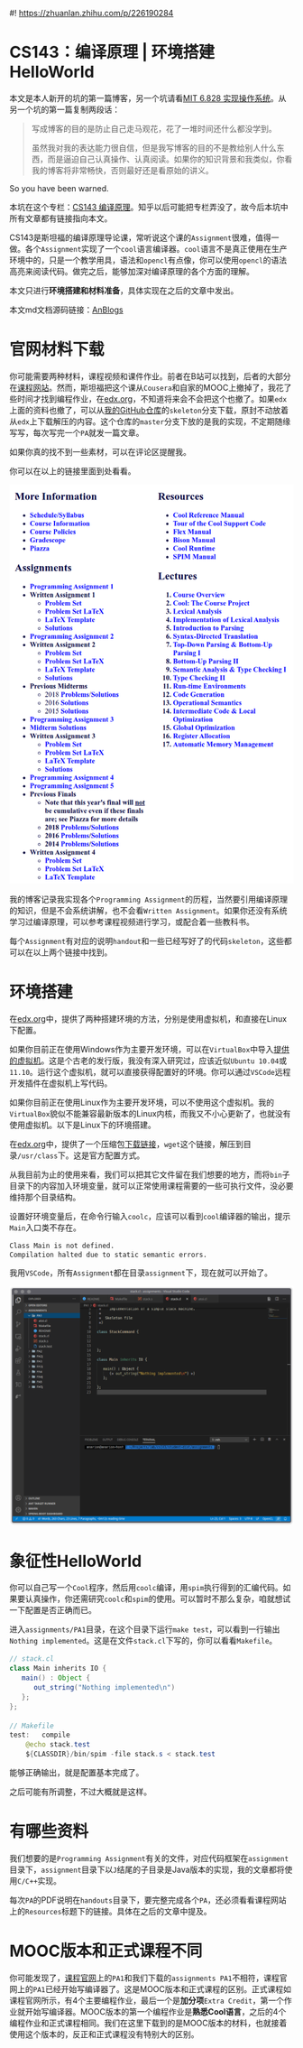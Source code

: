 #! https://zhuanlan.zhihu.com/p/226190284
# CS143：编译原理 | 环境搭建HelloWorld

本文是本人新开的坑的第一篇博客，另一个坑请看[MIT 6.828 实现操作系统](https://zhuanlan.zhihu.com/p/166413604)。从另一个坑的第一篇复制两段话：

>   写成博客的目的是防止自己走马观花，花了一堆时间还什么都没学到。
>
>   虽然我对我的表达能力很自信，但是我写博客的目的不是教给别人什么东西，而是逼迫自己认真操作、认真阅读。如果你的知识背景和我类似，你看我的博客将非常畅快，否则最好还是看原始的讲义。

So you have been warned.

本坑在这个专栏：[CS143 编译原理](https://zhuanlan.zhihu.com/c_1286787362224693248)。知乎以后可能把专栏弄没了，故今后本坑中所有文章都有链接指向本文。

CS143是斯坦福的编译原理导论课，常听说这个课的`Assignment`很难，值得一做。各个`Assignment`实现了一个`cool`语言编译器。`cool`语言不是真正使用在生产环境中的，只是一个教学用具，语法和`opencl`有点像，你可以使用`opencl`的语法高亮来阅读代码。做完之后，能够加深对编译原理的各个方面的理解。

本文只进行**环境搭建和材料准备**，具体实现在之后的文章中发出。

本文md文档源码链接：[AnBlogs](https://github.com/Anarion-zuo/AnBlogs/blob/master/cs143/pa0-setup.md)

# 官网材料下载

你可能需要两种材料，课程视频和课件作业。前者在B站可以找到，后者的大部分在[课程网站](http://web.stanford.edu/class/cs143/)。然而，斯坦福把这个课从`Cousera`和自家的MOOC上撤掉了，我花了些时间才找到编程作业，在[edx.org](https://courses.edx.org/courses/course-v1:StanfordOnline+SOE.YCSCS1+2T2020/course/)，不知道将来会不会把这个也撤了。如果`edx`上面的资料也撤了，可以从[我的GitHub仓库](https://github.com/Anarion-zuo/Stanford-CS143)的`skeleton`分支下载，原封不动放着从`edx`上下载解压的内容。这个仓库的`master`分支下放的是我的实现，不定期随缘写写，每次写完一个`PA`就发一篇文章。

如果你真的找不到一些素材，可以在评论区提醒我。

你可以在以上的链接里面到处看看。

![Table of Content](pa0-setup.assets/image-20200908213805651.png)

我的博客记录我实现各个`Programming Assignment`的历程，当然要引用编译原理的知识，但是不会系统讲解，也不会看`Written Assignment`。如果你还没有系统学习过编译原理，可以参考课程视频进行学习，或配合着一些教科书。

每个`Assignment`有对应的说明`handout`和一些已经写好了的代码`skeleton`，这些都可以在以上两个链接中找到。

# 环境搭建

在[edx.org](https://courses.edx.org/courses/course-v1:StanfordOnline+SOE.YCSCS1+2T2020/course/)中，提供了两种搭建环境的方法，分别是使用虚拟机，和直接在Linux下配置。

如果你目前正在使用Windows作为主要开发环境，可以在`VirtualBox`中导入[提供的虚拟机](https://stanford.box.com/s/28bcmqycmsxme77gi1ep1yo9lo27znrz)。这是个古老的发行版，我没有深入研究过，应该近似`Ubuntu 10.04`或`11.10`。运行这个虚拟机，就可以直接获得配置好的环境。你可以通过`VSCode`远程开发插件在虚拟机上写代码。

如果你目前正在使用Linux作为主要开发环境，可以不使用这个虚拟机。我的`VirtualBox`貌似不能兼容最新版本的Linux内核，而我又不小心更新了，也就没有使用虚拟机。以下是Linux下的环境搭建。

在[edx.org](https://courses.edx.org/courses/course-v1:StanfordOnline+SOE.YCSCS1+2T2020/course/)中，提供了一个压缩包[下载链接](https://courses.edx.org/asset-v1:StanfordOnline+SOE.YCSCS1+1T2020+type@asset+block@student-dist.tar.gz)，`wget`这个链接，解压到目录`/usr/class`下。这是官方配置方式。

从我目前为止的使用来看，我们可以把其它文件留在我们想要的地方，而将`bin`子目录下的内容加入环境变量，就可以正常使用课程需要的一些可执行文件，没必要维持那个目录结构。

设置好环境变量后，在命令行输入`coolc`，应该可以看到`cool`编译器的输出，提示`Main`入口类不存在。

```shell
Class Main is not defined.
Compilation halted due to static semantic errors.
```

我用`VSCode`，所有`Assignment`都在目录`assignment`下，现在就可以开始了。

![VSCode](pa0-setup.assets/image-20200908215942454.png)

# 象征性HelloWorld

你可以自己写一个`Cool`程序，然后用`coolc`编译，用`spim`执行得到的汇编代码。如果要认真操作，你还需研究`coolc`和`spim`的使用。可以暂时不那么复杂，咱就想试一下配置是否正确而已。

进入`assignments/PA1`目录，在这个目录下运行`make test`，可以看到一行输出`Nothing implemented`。这是在文件`stack.cl`下写的，你可以看看`Makefile`。

```java
// stack.cl
class Main inherits IO {
   main() : Object {
      out_string("Nothing implemented\n")
   };
};

// Makefile
test:	compile
	@echo stack.test
	${CLASSDIR}/bin/spim -file stack.s < stack.test
```

能够正确输出，就是配置基本完成了。

之后可能有所调整，不过大概就是这样。

# 有哪些资料

我们想要的是`Programming Assignment`有关的文件，对应代码框架在`assignment`目录下，`assignment`目录下以`J`结尾的子目录是Java版本的实现，我的文章都将使用`C/C++`实现。

每次`PA`的PDF说明在`handouts`目录下，要完整完成各个`PA`，还必须看看课程网站上的`Resources`标题下的链接。具体在之后的文章中提及。

# MOOC版本和正式课程不同

你可能发现了，[课程官网](http://web.stanford.edu/class/cs143/)上的`PA1`和我们下载的`assignments PA1`不相符，课程官网上的`PA1`已经开始写编译器了。这是MOOC版本和正式课程的区别。正式课程如课程官网所示，有4个主要编程作业，最后一个是**加分项**`Extra Credit`，第一个作业就开始写编译器。MOOC版本的第一个编程作业是**熟悉Cool语言**，之后的4个编程作业和正式课程相同。我们在这里下载到的是MOOC版本的材料，也就接着使用这个版本的，反正和正式课程没有特别大的区别。